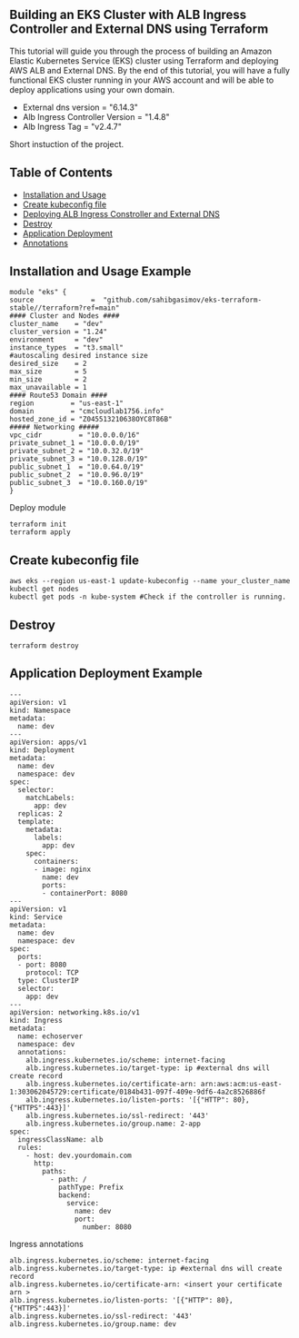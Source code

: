 ## Building an EKS Cluster with ALB Ingress Controller and External DNS using Terraform

This tutorial will guide you through the process of building an Amazon Elastic Kubernetes Service (EKS) cluster using Terraform and deploying AWS ALB and External DNS. By the end of this tutorial, you will have a fully functional EKS cluster running in your AWS account and will be able to deploy applications using your own domain.

- External dns version = "6.14.3"
- Alb Ingress Controller Version = "1.4.8"
- Alb Ingress Tag = "v2.4.7"

Short instuction of the project.

## Table of Contents

- [Installation and Usage](#installation)
- [Create kubeconfig file](#documentation)
- [Deploying ALB Ingress Constroller and External DNS](#contributing)
- [Destroy](#destroy)
- [Application Deployment](#application)
- [Annotations](#annotations)

## Installation and Usage Example 
```
module "eks" {
source              =  "github.com/sahibgasimov/eks-terraform-stable//terraform?ref=main"
#### Cluster and Nodes ####
cluster_name    = "dev"
cluster_version = "1.24"
environment     = "dev"
instance_types  = "t3.small"
#autoscaling desired instance size 
desired_size    = 2
max_size        = 5
min_size        = 2
max_unavailable = 1
#### Route53 Domain ####
region         = "us-east-1"
domain         = "cmcloudlab1756.info"
hosted_zone_id = "Z045513210638OYC8T86B"
##### Networking #####
vpc_cidr         = "10.0.0.0/16"
private_subnet_1 = "10.0.0.0/19"
private_subnet_2 = "10.0.32.0/19"
private_subnet_3 = "10.0.128.0/19"
public_subnet_1  = "10.0.64.0/19"
public_subnet_2  = "10.0.96.0/19"
public_subnet_3  = "10.0.160.0/19"
}
```
Deploy module 
```
terraform init 
terraform apply
```

## Create kubeconfig file

```
aws eks --region us-east-1 update-kubeconfig --name your_cluster_name
kubectl get nodes
kubectl get pods -n kube-system #Check if the controller is running.
```

## Destroy

```
terraform destroy
```

## Application Deployment Example

```
---
apiVersion: v1
kind: Namespace
metadata:
  name: dev
---
apiVersion: apps/v1
kind: Deployment
metadata:
  name: dev
  namespace: dev
spec:
  selector:
    matchLabels:
      app: dev
  replicas: 2
  template:
    metadata:
      labels:
        app: dev
    spec:
      containers:
      - image: nginx
        name: dev
        ports:
        - containerPort: 8080
---
apiVersion: v1
kind: Service
metadata:
  name: dev
  namespace: dev
spec:
  ports:
  - port: 8080
    protocol: TCP
  type: ClusterIP
  selector:
    app: dev
---
apiVersion: networking.k8s.io/v1
kind: Ingress
metadata:
  name: echoserver
  namespace: dev
  annotations:
    alb.ingress.kubernetes.io/scheme: internet-facing
    alb.ingress.kubernetes.io/target-type: ip #external dns will create record
    alb.ingress.kubernetes.io/certificate-arn: arn:aws:acm:us-east-1:303062045729:certificate/0184b431-097f-409e-9df6-4a2c8526886f
    alb.ingress.kubernetes.io/listen-ports: '[{"HTTP": 80}, {"HTTPS":443}]'
    alb.ingress.kubernetes.io/ssl-redirect: '443'
    alb.ingress.kubernetes.io/group.name: 2-app
spec:
  ingressClassName: alb
  rules:
    - host: dev.yourdomain.com
      http:
        paths:
          - path: /
            pathType: Prefix
            backend:
              service:
                name: dev
                port:
                  number: 8080
```

Ingress annotations 
```
alb.ingress.kubernetes.io/scheme: internet-facing
alb.ingress.kubernetes.io/target-type: ip #external dns will create record
alb.ingress.kubernetes.io/certificate-arn: <insert your certificate arn >
alb.ingress.kubernetes.io/listen-ports: '[{"HTTP": 80}, {"HTTPS":443}]'
alb.ingress.kubernetes.io/ssl-redirect: '443'
alb.ingress.kubernetes.io/group.name: dev
```

